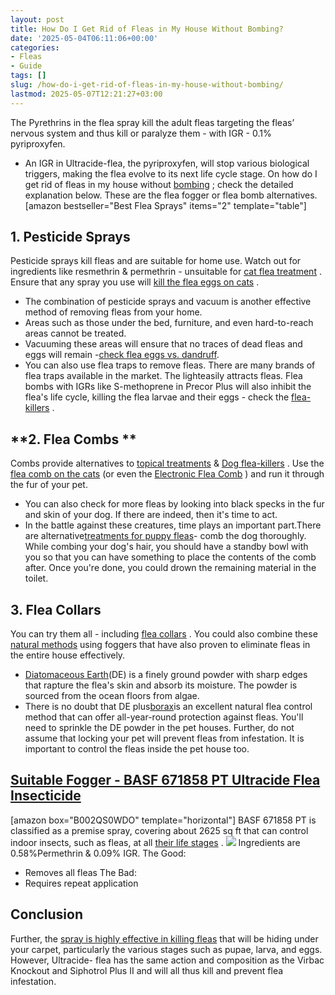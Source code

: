 ```yaml
---
layout: post
title: How Do I Get Rid of Fleas in My House Without Bombing?
date: '2025-05-04T06:11:06+00:00'
categories:
- Fleas
- Guide
tags: []
slug: /how-do-i-get-rid-of-fleas-in-my-house-without-bombing/
lastmod: 2025-05-07T12:21:27+03:00
---
```


The Pyrethrins in the flea spray kill the adult fleas targeting the fleas’ nervous system and thus kill or paralyze them - with IGR - 0.1% pyriproxyfen.
- An IGR in Ultracide-flea, the pyriproxyfen, will stop various biological triggers, making the flea evolve to its next life cycle stage.
On how do I get rid of fleas in my house without
[bombing](https://pestpolicy.com/best-fogger-for-fleas/)
; check the detailed explanation below. These are the flea fogger or flea bomb alternatives.
[amazon bestseller="Best Flea Sprays" items="2" template="table"]
## **1. Pesticide Sprays**
Pesticide sprays kill fleas and are suitable for home use. Watch out for ingredients like resmethrin & permethrin - unsuitable for
[cat flea treatment](https://pestpolicy.com/best-flea-treatment-for-cats/)
. Ensure that any spray you use will
[kill the flea eggs on cats](https://pestpolicy.com/how-to-get-rid-of-flea-eggs-on-cats/)
.
- The combination of pesticide sprays and vacuum is another effective method of removing fleas from your home.
- Areas such as those under the bed, furniture, and even hard-to-reach areas cannot be treated.
- Vacuuming these areas will ensure that no traces of dead fleas and eggs will remain -[check flea eggs vs. dandruff](https://pestpolicy.com/flea-eggs-vs-dandruff/).
- You can also use flea traps to remove fleas. There are many brands of flea traps available in the market. The lighteasily attracts fleas.
Flea bombs with IGRs like S-methoprene in Precor Plus will also inhibit the flea's life cycle, killing the flea larvae and their eggs - check the
[flea-killers](https://pestpolicy.com/best-flea-treatment-for-kittens/)
.
## **2. Flea Combs **
Combs provide alternatives to
[topical treatments](https://pestpolicy.com/best-flea-treatment-for-cats/)
&
[Dog flea-killers](https://pestpolicy.com/best-flea-shampoo-for-dogs/)
. Use the
[flea comb on the cats](https://pestpolicy.com/best-flea-comb-for-cats/)
(or even the
[Electronic Flea Comb](https://pestpolicy.com/best-electronic-flea-comb/)
) and run it through the fur of your pet.
- You can also check for more fleas by looking into black specks in the fur and skin of your dog. If there are indeed, then it's time to act.
- In the battle against these creatures, time plays an important part.There are alternative[treatments for puppy fleas](https://pestpolicy.com/best-flea-treatment-for-puppies/)- comb the dog thoroughly.
While combing your dog's hair, you should have a standby bowl with you so that you can have something to place the contents of the comb after. Once you're done, you could drown the remaining material in the toilet.
## **3. Flea Collars**
You can try them all - including
[flea collars](https://pestpolicy.com/best-flea-collar-for-cats/)
.
You could also combine these
[natural methods](https://pestpolicy.com/does-apple-cider-vinegar-kill-fleas/)
using foggers that have also proven to eliminate fleas in the entire house effectively.
- [Diatomaceous Earth](https://pestpolicy.com/diatomaceous-earth-for-fleas-on-dogs/)(DE) is a finely ground powder with sharp edges that rapture the flea's skin and absorb its moisture. The powder is sourced from the ocean floors from algae.
- There is no doubt that DE plus[borax](https://pestpolicy.com/borax-flea-killer/)is an excellent natural flea control method that can offer all-year-round protection against fleas.
You'll need to sprinkle the DE powder in the pet houses. Further, do not assume that locking your pet will prevent fleas from infestation. It is important to control the fleas inside the pet house too.
## [Suitable Fogger - BASF 671858 PT Ultracide Flea Insecticide](https://www.amazon.com/dp/B002QS0WDO/?tag=p-policy-20)
[amazon box="B002QS0WDO" template="horizontal"]
BASF 671858 PT is classified as a premise spray, covering about 2625 sq ft that can control indoor insects, such as fleas, at all
[their life stages](https://pestpolicy.com/how-big-are-bed-bugs/)
.
![](/assets/img/uploads/default-image.jpg)
Ingredients are 0.58%Permethrin & 0.09% IGR.
The Good:
- Removes all fleas
The Bad:
- Requires repeat application
## Conclusion
Further, the
[spray is highly effective in killing fleas](https://pestpolicy.com/best-flea-spray-for-home/)
that will be hiding under your carpet, particularly the various stages such as pupae, larva, and eggs.
However, Ultracide-
flea
has the same action and composition as the Virbac Knockout and Siphotrol Plus II and will all thus kill and prevent flea infestation.
